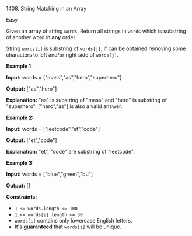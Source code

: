 1408\. String Matching in an Array

Easy

Given an array of string `words`. Return all strings in `words` which is substring of another word in **any** order.

String `words[i]` is substring of `words[j]`, if can be obtained removing some characters to left and/or right side of `words[j]`.

**Example 1:**

**Input:** words = ["mass","as","hero","superhero"]

**Output:** ["as","hero"]

**Explanation:** "as" is substring of "mass" and "hero" is substring of "superhero". ["hero","as"] is also a valid answer.

**Example 2:**

**Input:** words = ["leetcode","et","code"]

**Output:** ["et","code"]

**Explanation:** "et", "code" are substring of "leetcode".

**Example 3:**

**Input:** words = ["blue","green","bu"]

**Output:** []

**Constraints:**

*   `1 <= words.length <= 100`
*   `1 <= words[i].length <= 30`
*   `words[i]` contains only lowercase English letters.
*   It's **guaranteed** that `words[i]` will be unique.